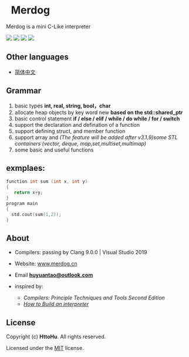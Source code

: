 
#   Merdog
Merdog is a mini C-Like interpreter

![](https://img.shields.io/badge/C--Like-interpreter-brightgreen)
![](https://img.shields.io/github/license/HttoHu/Merdog)
![](https://img.shields.io/github/repo-size/HttoHu/Merdog)
![](https://img.shields.io/badge/interpreter-%3C1MB-lightgrey)

## Other languages
* [简体中文](https://github.com/HttoHu/Merdog/blob/master/docs/ReadMe_CN.md)
## Grammar
1. basic types **int, real, string, bool，char**
2. allocate heap objects by key word new **based on the std::shared_ptr**
3. basic control statement **if / else / elif / while / do while / for / switch**
4. support the declaration and defination of a function
5. support defining struct, and member function
6. support array and *(The feature will be added after v3.1.9)some STL containers (vector, deque, map,set,multiset,multimap)*
7. some basic and useful functions
  
## exmplaes:
```c++
function int sum (int x, int y)
{
   return x+y;
}
program main
{
  std.cout(sum(1,2));
}
```

## About
* Compilers: passing by Clang 9.0.0 | Visual Studio 2019
* Website: www.merdog.cn
* Email **huyuantao@outlook.com**
* inspired by:
  
  * *Compilers: Principle Techniques and Tools Second Edition*
  * *[How to Build an interpreter](https://ruslanspivak.com/lsbasi-part1/)*

## License
Copyright (c) **HttoHu**. All rights reserved.

Licensed under the [MIT](LICENSE) license.
